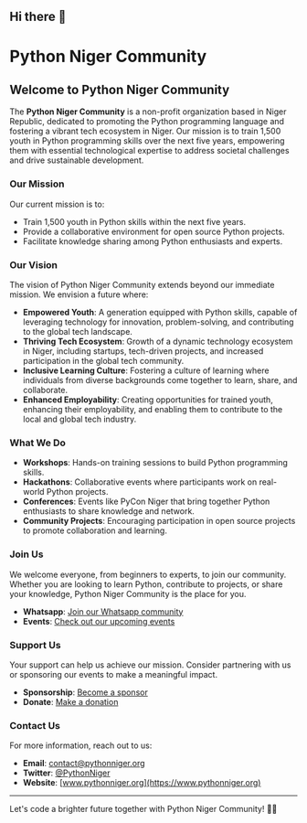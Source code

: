## Hi there 👋

# Python Niger Community

## Welcome to Python Niger Community

The **Python Niger Community** is a non-profit organization based in Niger Republic, dedicated to promoting the Python programming language and fostering a vibrant tech ecosystem in Niger. Our mission is to train 1,500 youth in Python programming skills over the next five years, empowering them with essential technological expertise to address societal challenges and drive sustainable development.

### Our Mission

Our current mission is to:
- Train 1,500 youth in Python skills within the next five years.
- Provide a collaborative environment for open source Python projects.
- Facilitate knowledge sharing among Python enthusiasts and experts.

### Our Vision

The vision of Python Niger Community extends beyond our immediate mission. We envision a future where:

- **Empowered Youth**: A generation equipped with Python skills, capable of leveraging technology for innovation, problem-solving, and contributing to the global tech landscape.
- **Thriving Tech Ecosystem**: Growth of a dynamic technology ecosystem in Niger, including startups, tech-driven projects, and increased participation in the global tech community.
- **Inclusive Learning Culture**: Fostering a culture of learning where individuals from diverse backgrounds come together to learn, share, and collaborate.
- **Enhanced Employability**: Creating opportunities for trained youth, enhancing their employability, and enabling them to contribute to the local and global tech industry.

### What We Do

- **Workshops**: Hands-on training sessions to build Python programming skills.
- **Hackathons**: Collaborative events where participants work on real-world Python projects.
- **Conferences**: Events like PyCon Niger that bring together Python enthusiasts to share knowledge and network.
- **Community Projects**: Encouraging participation in open source projects to promote collaboration and learning.

### Join Us

We welcome everyone, from beginners to experts, to join our community. Whether you are looking to learn Python, contribute to projects, or share your knowledge, Python Niger Community is the place for you.

- **Whatsapp**: [Join our Whatsapp community](https://chat.whatsapp.com/BaKMr6RVllz9w94Bta1Ww6)
- **Events**: [Check out our upcoming events](https://www.pythonniger.org/events)

### Support Us

Your support can help us achieve our mission. Consider partnering with us or sponsoring our events to make a meaningful impact.

- **Sponsorship**: [Become a sponsor](https://example.com)
- **Donate**: [Make a donation](https://www.pythonniger.org/donate)

### Contact Us

For more information, reach out to us:

- **Email**: [contact@pythonniger.org](mailto:contact@pythonniger.org)
- **Twitter**: [@PythonNiger](https://twitter.com/PythonNiger)
- **Website**: [www.pythonniger.org](https://www.pythonniger.org)

---

Let's code a brighter future together with Python Niger Community! 🚀🐍


